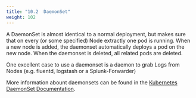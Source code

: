 ```yaml
---
title: "10.2  DaemonSet"
weight: 102
---
```


A DaemonSet is almost identical to a normal deployment, but makes sure that on every (or some specified) Node extractly one pod is running. When a new node is added, the daemonset automatically deploys a pod on the new node.
When the daemonset is deleted, all related pods are deleted.

One excellent case to use a daemonset is a daemon to grab Logs from Nodes (e.g. fluentd, logstash or a Splunk-Forwarder)

More information abount daemonsets can be found in the [Kubernetes DaemonSet Documentation](https://kubernetes.io/docs/concepts/workloads/controllers/daemonset/).
